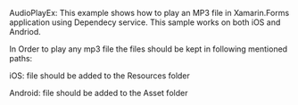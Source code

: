 AudioPlayEx:
This example shows how to play an MP3 file in Xamarin.Forms application using Dependecy service. This sample works on both iOS and Andriod. 

In Order to play any mp3 file the files should be kept in following mentioned paths:

iOS: file should be added to the Resources folder

Android:  file should be added to the Asset folder
